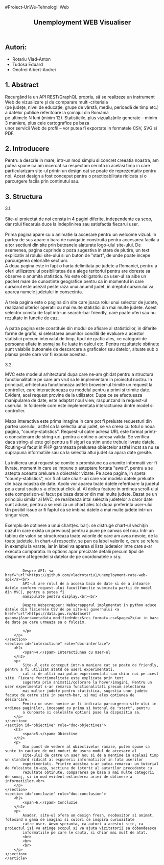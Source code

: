 #Proiect-UnWe-Tehnologii Web
<!DOCTYPE html>
<html lang="en">
<head>
    <meta charset="UTF-8">
    <meta http-equiv="X-UA-Compatible" content="IE=edge">
    <meta name="viewport" content="width=device-width, initial-scale=1.0">
</head>
<body>
    <article>
    <header>
        <h1>Unemployment WEB Visualiser</h1>
    </header>
    <div typeof = "sa:AuthorsList">
        <h2>Autori:</h2>
        <ul>
            <li typeof = "sa:ContributorRole" property = "schema:author">
                <span typeof = "schema:Person" property = "schema:author">
                    <meta property = "schema:givenName" content = "Vlad">
                    <meta property = "schema:familyName" content = "Rotariu">
                    <span property = "schema:name">Rotariu Vlad-Anton</span>
                </span>
            </li>
            <li typeof = "sa:ContributorRole" property = "schema:author">
                <span typeof = "schema:Person" property = "schema:author">
                    <meta property = "schema:givenName" content = "Eduard">
                    <meta property = "schema:familyName" content = "Tudosa">
                    <span property = "schema:name">Tudosa Eduard</span>
                </span>
            </li>
            <li typeof = "sa:ContributorRole" property = "schema:author">
                <span typeof = "schema:Person" property = "schema:author">
                    <meta property = "schema:givenName" content = "Albert">
                    <meta property = "schema:familyName" content = "Onofrei">
                    <span property = "schema:name">Onofrei Albert-Andrei</span>
                </span>
            </li>
        </ul>
    </div>
    <section id="abstract" role="doc-abstract">
        <h2>
            <span>1.</span> Abstract
        </h2>
        <p>
            Recurgând la un API REST/GraphQL propriu, să se realizeze un instrument Web de vizualizare și de comparare multi-criteriala <br>
            (pe județe, nivel de educație, grupe de vârstă, mediu, perioadă de timp etc.) a datelor publice referitoare la șomajul din România<br> pe ultimele N luni (minim 12).
            Statisticile, plus vizualizările generate – minim 3 maniere, plus cele cartografice pe baza<br> unor servicii Web de profil – vor putea fi exportate in formatele CSV, SVG si PDF.
        </p>
    </section>
    <section id="introducere" role="doc-introduction">
        <h2>
            <span>2.</span> Introducere
        </h2>
        <p>
            Pentru a descrie in mare, intr-un mod simplu si concret creeatia noastra, am putea spune ca am incercat sa respectam cerinta
            in acelasi timp in care particularizam site-ul printr-un design cat se poate de reprezentativ pentru noi. Acest design a fost
            conceput pentru o practicabilitate ridicata si o parcurgere facila prin continutul sau. 
        </p>
    </section>
    <section id="structura" role="doc-structure">
        <h2>
            <span>3.</span> Structura
        </h2>
        <p>
            <span>3.1.</span><br><br>
            Site-ul proiectat de noi consta in 4 pagini diferite, independente ca scop, dar rolul fiecaruia duce la indeplinirea
            sau satisfactia fiecarui user. <br><br>
            Prima pagina apare cu o animatie la accesare pentru un welcome vizual. In partea de sus apare o bara de navigatie
            construita pentru accesarea facila a altor sectiuni din site prin butoanele alaturate logo-ului site-ului. De asemenea,
            pagina cuprinde o poza sugestiva in stare de plutire, un text explicativ al rolului site-ului si un buton de "start",
            de unde poate incepe parcurgerea celorlalte sectiuni.
            <br>
            A doua pagina este in fapt o harta delimitata pe judete a Romaniei, pentru a oferi utilizatorului posibilitatea de
            a alege teritoriul pentru are doreste sa observe o anumita statistica. Nu este obligatoriu ca user-ul sa aibe un pachet
            mare de cunostinte geografice pentru ca in momentul in care cursorul este asezat peste raza unui anumit judet, in dreptul
            cursorului va aparea numele judetului in consecinta.<br>
            <br>
            A treia pagina este o pagina din site care joaca rolul unui selector de judete, realizand ulterior operatii cu
            mai multe statistici din mai multe judete. Acest selector consta de fapt intr-un search-bar friendly, care poate
            oferi sau nu rezultate in functie de caz.<br>
            <br>
            A patra pagina este constituie din modul de afisare al statisticilor, in diferite forme de grafic, si selectarea anumitor
            conditii de evaluare a acestor statistici precum intervalul de timp, tipul de grafic ales, ce categorii de persoane aflate
            in somaj sa fie luate in calcul etc. Pentru rezultatele obtinute sunt valabile butoanele de descarcare a graficelor sau datelor,
            situate sub o plansa peste care vor fi expuse acestea.<br><br>
            <span>3.2.</span> 
            <br>
            <p> 
            MVC este modelul arhitectural dupa care ne-am ghidat pentru a structura functionalitatile pe care am vrut sa le implementam in
            proiectul nostru. In principal, arhitectura functioneaza astfel: browser-ul trimite un request la controller, care interactioneaza
            cu modelul pentru a primi si trimite date. Evident, acel request provine de la utilizator. Dupa ce se efectueaza manipularea de date,
            este adaptat noul view, raspunzand la request-ul userului. In folderele core este implementata interactiunea dintre model si controller.
            <br><br>Mapa interactiva este prima imagine in care pot fi preluate requesturi din partea userului, astfel ca la selectia unui judet, se va creea 
            cu totul o noua pagina, "county-statistics". Request-ul catre adresa URL este format printr-o concatenare de string-uri, pentru a obtine o adresa valida.
            Se verifica daca string-ul este gol pentru a fi siguri ca stim unde trebuie livrate datele.
            Routing-ul facut in PHP garanteaza preluarea obiectelor astfel incat sa nu se suprapuna informatiile sau ca la selectia altui judet sa apara date gresite.
            <br><br>La initierea unui request se comite o promisiune ca anumite informatii vor fi livrate, moment in care se impune o asteptare fortata "await", pentru a se astepta 
            aceasta preluare a obiectelor vizate. 
            Pe acea pagina, in speta "county-statistics", vor fi afisate chart-uri care vor modela datele preluate din baza noastra de date. Acolo vor aparea toate datele
            referitoare la judetul pe a carui spatiu s-a efectuat click-ul. 
            Al doilea feature in ordinea scroll-ului este comparison-ul facut pe baza datelor din mai multe judete. Bazat pe un principiu similar al MVC, se realizeaza
            intai selectia judetelor a caror date sunt aduse, pentru a se realiza un chart ales tot dupa preferinta user-ului. Un posibil issue ar fi faptul ca 
            se imbina datele a mai multe judete intr-un singur view.
            <br><br>Exemplu de obtinere a unui chart(ex. bar): se distruge chart-ul vechi(in cazul in care exista un previous) pentru a pune pe canvas cel nou. Intr-un tablou de valori
            se structureaza toate valorile de care am avea nevoie, de la toate judetele. In chart-ul respectiv, se pun ca label valorile x, care se refera in exemplu la varste,
            iar in label va aparea si lista judetelor intre care s-ar executa comparatia. In options apar precizate detalii precum tipul de dispunere al legendei si
            datelor de pe coordonatele x si y.<br><br>
            
            Despre API: <a href="url">https://github.com/vladrotariu1/unemployment-rate-web-api</a><br>
            API-ul are rolul de a accesa baza de date si de a intoarce datele conform request-ului facut(functie subminata partii de model din MVC), pentru a putea fi 
            manipulate pentru display.<br><br>
            
            Despre Webscrapper: Webscrapperul implementat in python aduce datele din fisierele CSV de pe site-ul guvernului <a href="url">https://data.gov.ro/dataset?q=somaj&sort=metadata_modified+desc&res_format=.csv&page=2</a> in baza de date pe care urmeaza sa o folosim.

            </p>
        </p>
    </section>
    <section id="interactiune" role="doc-interface">
        <h2>
            <span>4.</span> Interactiunea cu User-ul
        </h2>
        <p>
            Site-ul este conceput intr-o maniera cat se poate de friendly, pentru a fi utilizat atatd de useri experimentati.
            cat si de altii mai putin experimentati sau chiar noi pe acest site. Fiecare functionalitate este explicata prin text
            sugerata prin animatii/colorare la hover/imagini. Pentru un user experimentat s-ar remarca functionalitati precum selectarea
            mai multor judete pentru statistica, sugestia unor judete facute de catre site in search-bar, si mai ales optiunea de descarcare.
            Pentru un user novice ar fi indicata parcurgerea site-ului in ordinea paginilor, incepand cu prima si butonul de "start", pentru
            a cunoaste si celelalte optiuni puse la dispozitia sa.  
        </p>
    </section>
    <section id="obiective" role="doc-objectives">
        <h2>
            <span>5.</span> Obiective
        </h2>
        <p>
            Din punct de vedere al obiectivelor ramase, putem spune ca sunte in cautare de noi moduri de usura modul de accesare al
            site-ului de catre un user nou si de a mentine in acelasi timp un standard ridicat al expunerii informatiilor in fata userilor
            experimentati. Printre acestea s-ar putea remarca: un tutorial de folosinta in-app, sectiune de istoric al autarilor precedente cu 
            rezultate obtinute, compararea pe baza a mai multe categorii de somaj, si in mod evident extinderea ariei de obtinere a informatiilor.<br> 
        </p>
    </section>
    <section id="concluzie" role="doc-conclusion">
        <h2>
            <span>6.</span> Concluzie
        </h2>
        <p>
            Asadar, site-ul ofera un design fresh, neobositor si animat, folosind o gama de imagini si culori ce inspira curiozitate
            catre user. Aevm speranta, ca autori a acestui site, ca proiectul isi va atinge scopul si va ajuta vizitatorii sa dobandeasca
            informatiile pe care le cauta, si chiar mai mult de atat. 
            <br>
            <br>
            <br>
        </p>
    </section>
    </article>
</body>
</html>

